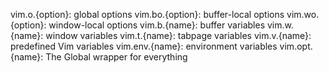 
vim.o.{option}: global options
vim.bo.{option}: buffer-local options
vim.wo.{option}: window-local options
vim.b.{name}: buffer variables
vim.w.{name}: window variables
vim.t.{name}: tabpage variables
vim.v.{name}: predefined Vim variables
vim.env.{name}: environment variables
vim.opt.{name}: The Global wrapper for everything
